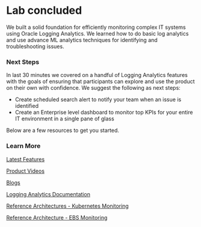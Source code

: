 # Lab concluded

We built a solid foundation for efficiently monitoring complex IT systems using Oracle Logging Analytics. We learned how to do basic log analytics and use advance ML analytics techniques for identifying and troubleshooting issues.

### Next Steps

In last 30 minutes we covered on a handful of Logging Analytics features with the goals of ensuring that participants can explore and use the product on their own with confidence. We suggest the following as next steps:

* Create scheduled search alert to notify your team when an issue is identified
* Create an Enterprise level dashboard to monitor top KPIs for your entire IT environment in a single pane of glass

Below are a few resources to get you started.

### Learn More

[Latest Features](https://docs.oracle.com/en-us/iaas/releasenotes/services/logging-analytics/)

[Product Videos](https://www.youtube.com/watch?v=EoBJkaq9Png&list=PLiuPvpy8QsiV_QT9A-pECFkK30yMJEXOu)

[Blogs](https://blogs.oracle.com/observability/category/oem-logging-analytics)

[Logging Analytics Documentation](https://docs.cloud.oracle.com/en-us/iaas/logging-analytics/index.html)

[Reference Architectures - Kubernetes Monitoring](https://docs.oracle.com/en/solutions/kubernetes-oke-logging-analytics/index.html)

[Reference Architecture - EBS Monitoring](https://docs.oracle.com/en/solutions/ebs-logging-analytics-oci/index.html)
